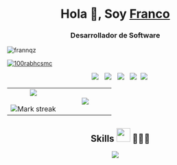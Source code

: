 <h1 align="center">Hola 👋, Soy <a href="" target="blank"> Franco</a></h1>
<h3 align="center"> Desarrollador de Software </h3>

<p align="left"> <img src="https://komarev.com/ghpvc/?username=frannqz&label=Profile%20views&color=blue&style=for-the-badge" alt="frannqz" /> </p>

<p align="left"> <a href="https://twitter.com/Franncogr target="blank"><img src="https://img.shields.io/twitter/follow/:Franncogr?logo=twitter&style=for-the-badge" alt="100rabhcsmc" /></a> </p>


<!--
**Frannqz/Frannqz** is a ✨ _special_ ✨ repository because its `README.md` (this file) appears on your GitHub profile.

Here are some ideas to get you started:

- 🔭 I’m currently working on ...
- 🌱 I’m currently learning ...
- 👯 I’m looking to collaborate on ...
- 🤔 I’m looking for help with ...
- 💬 Ask me about ...
- 📫 How to reach me: ...
- 😄 Pronouns: ...
- ⚡ Fun fact: ...
-->

<p align="center">
 <div align="center"  class="icons-social" style="margin-left: 10px;">
        <a style="margin-left: 10px;"  target="_blank" href="https://www.linkedin.com/in/franqz/">
			    <img src="https://img.icons8.com/doodle/40/000000/linkedin--v2.png"></a>
        <a style="margin-left: 10px;" target="_blank" href="https://github.com/Frannqz">
		      <img src="https://img.icons8.com/doodle/40/000000/github--v1.png"></a>
        <a style="margin-left: 10px;" target="_blank" href="https://instagram.com/frannco.gr">
			    <img src="https://img.icons8.com/doodle/40/000000/instagram-new--v2.png"></a>
		    <a style="margin-left: 10px;" target="_blank" href="https://twitter.com/Franncogr">
			    <img src="https://img.icons8.com/doodle/1x/twitter-squared--v2.png" ></a>
		    <a style="margin-left: 5px;" target="_blank" href="">
					<img src="https://img.icons8.com/?size=45&id=53654&format=png&color=000000" ></a>
      </div>
</p>


<!--- stats & Trophy (start) -->
<p align="center">
  <!--- stats (start) -->
<table align="center">
<tr border="none">
<td width="50%" align="center">
  
  <img  align="center"  src="https://github-readme-stats.vercel.app/api?username=Frannqz&theme=dark&show_icons=true&count_private=true" />
  <br></br>
  <img  title="🔥 Get streak stats for your profile at git.io/streak-stats" alt="Mark streak" src="https://github-readme-streak-stats.herokuapp.com/?user=1010nishant&theme=dark&hide_border=false" /> 
</td>

<td width="50%" align="center">

  <img  align="center"  src="https://github-readme-stats.anuraghazra1.vercel.app/api/top-langs/?username=Frannqz&theme=dark&hide_border=false&no-bg=true&no-frame=true&langs_count=10"/>
  
  </td>
</tr>
</table>
<!--- stats (end) -->

<!--h1 without bottom border-->
<div id="user-content-toc">
  <ul align="center">
    <h2> Skills <img src = "https://media2.giphy.com/media/QssGEmpkyEOhBCb7e1/giphy.gif?cid=ecf05e47a0n3gi1bfqntqmob8g9aid1oyj2wr3ds3mg700bl&rid=giphy.gif" width = 32px> 👨🏻‍💻 </h2>
  </ul>
</div>
<!--tech stack icons-->
<p align="center">
  <a href="https://skillicons.dev">
    <img src="https://skillicons.dev/icons?i=git,css,discord,bootstrap,docker,postgres,prisma,express,figma,flutter,firebase,github,html,java,js,linux,mongodb,jquery,php,mysql,nodejs,postman,py,react,tailwind,ts,notion,vscode&perline=14" />
  </a>
</p>


</p>        
<!--- stats (end) -->


